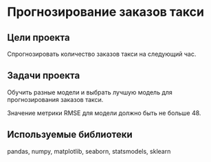 # Прогнозирование заказов такси
## Цели проекта
Cпрогнозировать количество заказов такси на следующий час.

## Задачи проекта
Обучить разные модели и выбрать лучшую модель для прогнозирования заказов такси.

Значение метрики RMSE для модели должно быть не больше 48.

## Используемые библиотеки
pandas, numpy, matplotlib, seaborn, statsmodels, sklearn
